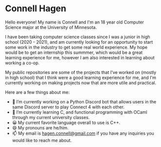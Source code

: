 # Connell Hagen

Hello everyone! My name is Connell and I'm an 18 year old Computer Science major at the University of Minnesota.

I have been taking computer science classes since I was a junior in high school (2020 - 2021), and am currently looking for an opportunity to start some work in the industry to get some real world experience. My hope would be to get an internship this summmer, which would be a great learning experience for me, however I am also interested in learning about working a co-op. 

My public repositories are some of the projects that I've worked on (mostly in high school) that I think were a good learning experience for me, and I'm currently working on making projects now that are more utile and practical.

Here are a few things about me:

- 🔭 I’m currently working on a Python Discord bot that allows users in the same Discord server to play Connect 4 with each other.
- 🌱 I’m currently learning C, and functional programming with OCaml through my current university classes.
- 😀 My current favorite language overall to use is C++.
- 😄 My pronouns are he/him.
- 📫 My email is hagen.connell@gmail.com if you have any inquiries you would like to reach me about.
